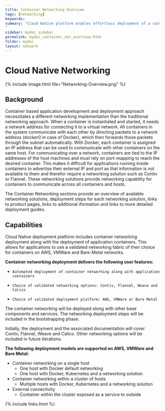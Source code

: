 ```yaml
---
title: Container Networking Overview
tags: [networking]
keywords:
summary: "Cloud Native platform enables effortless deployment of a container networking solution along with the deployment of application containers. This speeds up the ovarall deployment and meets the need for container isolation and effective connectivity at the start. The Cloud Native platform enables the applications teams to use a validated networking fabric of their choice for containers on AWS, VMWare and Bare-Metal networks. "
sidebar: mydoc_sidebar
permalink: mydoc_container_net_overview.html
folder: mydoc
layout: network
---
```





# Cloud Native Networking

{% include image.html file="Networking-Overview.png" %}



## Background


Container based application development and deployment approach necessitates a different networking implementation than the traditional networking approach. When a container is instantiated and started, it needs a network address for connecting it to a virtual network. All containers in the system communicate with each other by directing packets to a network address (docker0 in case of Docker), which then forwards those packets through the subnet automatically. With Docker, each container is assigned an IP address that can be used to communicate with other containers on the same host. For communicating over a network, containers are tied to the IP addresses of the host machines and must rely on port-mapping to reach the desired container. This makes it difficult for applications running inside containers to advertise their external IP and port as that information is not available to them and therefor require a networking solution such as Contiv or Flannel. These networking solutions provide networking capability for containers to communicate across all containers and hosts.

The Container Networking sections provide an overview of available networking solutions, deployment steps for each networking solution, links to product pages, links to additional iformation and links to more detailed deployment guides.## Capabilities

Cloud Native deployment platform includes container networking deployment along with the deployment of application containers. This allows for applications to use a validated networking fabric of their choice for containers on AWS, VMWare and Bare-Metal networks. **Container networking deployment delivers the following user features:**

* `Automated deployment of container networking along with application containers`

* `Choice of validated networking options: Contiv, Flannel, Weave and Calico`

* `Choice of validated deployment platform: AWS, VMWare or Bare Metal`

The container networking will be deployed along with other base components and services. The networking deployment steps will be included in the bootstrapping phase. 
Initially, the deployment and the associated documentation will cover Contiv, Flannel, Weave and Calico. Other networking options will be included in future iterations.**The following deployment models are supported on AWS, VMWare and Bare Metal:**

* Container networking on a single host   * One host with Docker default networking  * One host with Docker, Kubernetes and a networking solution
* Container networking within a cluster of hosts  * Multiple hosts with Docker, Kubernetes and a networking solution* External connectivity   * Container within the cluster exposed as a service to outside 


{% include links.html %}
